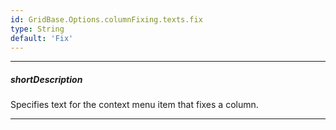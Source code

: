 ```yaml
---
id: GridBase.Options.columnFixing.texts.fix
type: String
default: 'Fix'
---
```

---
##### shortDescription
Specifies text for the context menu item that fixes a column.

---
